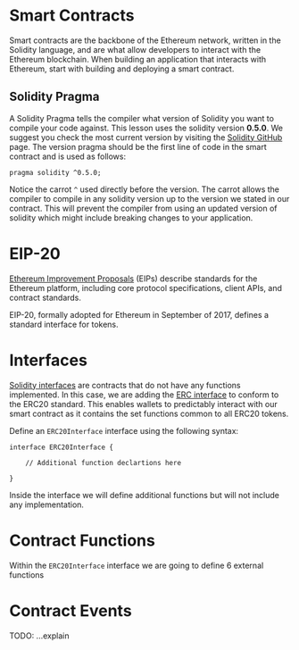 # Smart Contracts

Smart contracts are the backbone of the Ethereum network, written in the Solidity language, and are what allow developers to interact with the Ethereum blockchain. When building an application that interacts with Ethereum, start with building and deploying a smart contract.

## Solidity Pragma

A Solidity Pragma tells the compiler what version of Solidity you want to compile your code against. This lesson uses the solidity version **0.5.0**. We suggest you check the most current version by visiting the [Solidity GitHub](https://github.com/ethereum/solidity/releases) page. The version pragma should be the first line of code in the smart contract and is used as follows:

```
pragma solidity ^0.5.0;
```

Notice the carrot ```^``` used directly before the version. The carrot allows the compiler to compile in any solidity version up to the version we stated in our contract. This will prevent the compiler from using an updated version of solidity which might include breaking changes to your application.


# EIP-20
[Ethereum Improvement Proposals](http://eips.ethereum.org/) (EIPs) describe standards for the Ethereum platform, including core protocol specifications, client APIs, and contract standards.

EIP-20, formally adopted for Ethereum in September of 2017, defines a standard interface for tokens. 

# Interfaces
[Solidity interfaces](https://solidity.readthedocs.io/en/v0.5.3/contracts.html#interfaces) are contracts that do not have any functions implemented. In this case, we are adding the [ERC interface](https://eips.ethereum.org/EIPS/eip-20) to conform to the ERC20 standard. This enables wallets to predictably interact with our smart contract as it contains the set functions common to all ERC20 tokens.

Define an `ERC20Interface` interface using the following syntax:
```
interface ERC20Interface {

    // Additional function declartions here

}
```
Inside the interface we will define additional functions but will not include any implementation.


# Contract Functions
Within the `ERC20Interface` interface we are going to define 6 external functions

# Contract Events
TODO: ...explain
